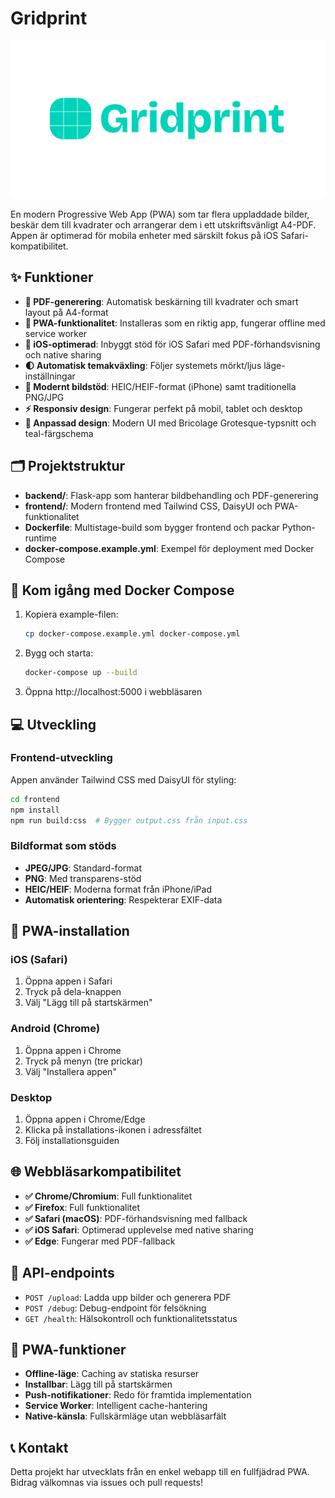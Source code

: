 # Gridprint

![Cover photo](/assets/cover.png)

En modern Progressive Web App (PWA) som tar flera uppladdade bilder, beskär dem till kvadrater och arrangerar dem i ett utskriftsvänligt A4-PDF. Appen är optimerad för mobila enheter med särskilt fokus på iOS Safari-kompatibilitet.

## ✨ Funktioner

- **🔲 PDF-generering**: Automatisk beskärning till kvadrater och smart layout på A4-format
- **📱 PWA-funktionalitet**: Installeras som en riktig app, fungerar offline med service worker
- **🍎 iOS-optimerad**: Inbyggt stöd för iOS Safari med PDF-förhandsvisning och native sharing
- **🌓 Automatisk temakväxling**: Följer systemets mörkt/ljus läge-inställningar
- **📸 Modernt bildstöd**: HEIC/HEIF-format (iPhone) samt traditionella PNG/JPG
- **⚡ Responsiv design**: Fungerar perfekt på mobil, tablet och desktop
- **🎨 Anpassad design**: Modern UI med Bricolage Grotesque-typsnitt och teal-färgschema

## 🗂️ Projektstruktur

- **backend/**: Flask-app som hanterar bildbehandling och PDF-generering
- **frontend/**: Modern frontend med Tailwind CSS, DaisyUI och PWA-funktionalitet
- **Dockerfile**: Multistage-build som bygger frontend och packar Python-runtime
- **docker-compose.example.yml**: Exempel för deployment med Docker Compose

## 🚀 Kom igång med Docker Compose

1. Kopiera example-filen:
   ```bash
   cp docker-compose.example.yml docker-compose.yml
   ```

2. Bygg och starta:
   ```bash
   docker-compose up --build
   ```

3. Öppna http://localhost:5000 i webbläsaren

## 💻 Utveckling

### Frontend-utveckling

Appen använder Tailwind CSS med DaisyUI för styling:

```bash
cd frontend
npm install
npm run build:css  # Bygger output.css från input.css
```

### Bildformat som stöds

- **JPEG/JPG**: Standard-format
- **PNG**: Med transparens-stöd
- **HEIC/HEIF**: Moderna format från iPhone/iPad
- **Automatisk orientering**: Respekterar EXIF-data

## 📱 PWA-installation

### iOS (Safari)
1. Öppna appen i Safari
2. Tryck på dela-knappen
3. Välj "Lägg till på startskärmen"

### Android (Chrome)
1. Öppna appen i Chrome
2. Tryck på menyn (tre prickar)
3. Välj "Installera appen"

### Desktop
1. Öppna appen i Chrome/Edge
2. Klicka på installations-ikonen i adressfältet
3. Följ installationsguiden

## 🌐 Webbläsarkompatibilitet

- **✅ Chrome/Chromium**: Full funktionalitet
- **✅ Firefox**: Full funktionalitet
- **✅ Safari (macOS)**: PDF-förhandsvisning med fallback
- **✅ iOS Safari**: Optimerad upplevelse med native sharing
- **✅ Edge**: Fungerar med PDF-fallback

## 🔧 API-endpoints

- `POST /upload`: Ladda upp bilder och generera PDF
- `POST /debug`: Debug-endpoint för felsökning
- `GET /health`: Hälsokontroll och funktionalitetsstatus

## 🎯 PWA-funktioner

- **Offline-läge**: Caching av statiska resurser
- **Installbar**: Lägg till på startskärmen
- **Push-notifikationer**: Redo för framtida implementation
- **Service Worker**: Intelligent cache-hantering
- **Native-känsla**: Fullskärmläge utan webbläsarfält

## 📞 Kontakt

Detta projekt har utvecklats från en enkel webapp till en fullfjädrad PWA. Bidrag välkomnas via issues och pull requests!
